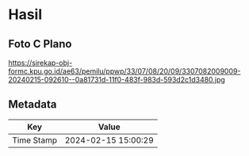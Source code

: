 # Hasil

## Foto C Plano

https://sirekap-obj-formc.kpu.go.id/ae63/pemilu/ppwp/33/07/08/20/09/3307082009009-20240215-092610--0a81731d-11f0-483f-983d-593d2c1d3480.jpg


## Metadata

| Key        | Value               |
| ---------- | ------------------- |
| Time Stamp | 2024-02-15 15:00:29 |



